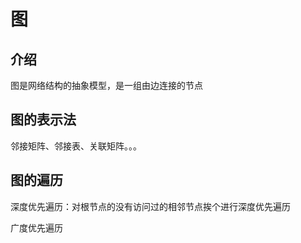 # 图

## 介绍

图是网络结构的抽象模型，是一组由边连接的节点

## 图的表示法

邻接矩阵、邻接表、关联矩阵。。。

## 图的遍历

深度优先遍历：对根节点的没有访问过的相邻节点挨个进行深度优先遍历

广度优先遍历
